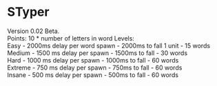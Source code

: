 # STyper  
Version 0.02 Beta.  
Points: 10 * number of letters in word
Levels:  
Easy - 2000ms delay per word spawn - 2000ms to fall 1 unit - 15 words  
Medium - 1500 ms delay per spawn - 1500ms to fall - 30 words  
Hard - 1000 ms delay per spawn - 1000ms to fall - 60 words  
Extreme - 750 ms delay per spawn - 750ms to fall - 60 words  
Insane - 500 ms delay per spawn - 500ms to fall - 60 words  
